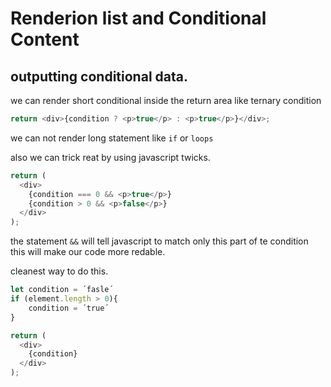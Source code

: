# Renderion list and Conditional Content

## outputting conditional data.

we can render short conditional inside the return area like ternary condition

```javascript
return <div>{condition ? <p>true</p> : <p>true</p>}</div>;
```

we can not render long statement like `if` or `loops`

also we can trick reat by using javascript twicks.

```javascript
return (
  <div>
    {condition === 0 && <p>true</p>}
    {condition > 0 && <p>false</p>}
  </div>
);
```

the statement `&&` will tell javascript to match only this part of te condition
this will make our code more redable.

cleanest way to do this.

```javascript
let condition = ´fasle´
if (element.length > 0){
    condition = ´true´
}

return (
  <div>
    {condition}
  </div>
);
```
